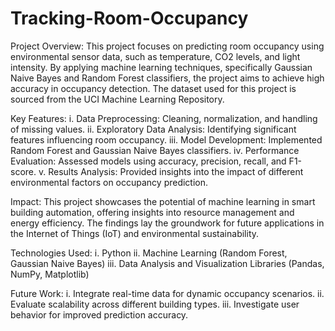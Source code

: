 # Tracking-Room-Occupancy
Project Overview:
This project focuses on predicting room occupancy using environmental sensor data, such as temperature, CO2 levels, and light intensity. By applying machine learning techniques, specifically Gaussian Naive Bayes and Random Forest classifiers, the project aims to achieve high accuracy in occupancy detection. The dataset used for this project is sourced from the UCI Machine Learning Repository.

Key Features:
i. Data Preprocessing: Cleaning, normalization, and handling of missing values.
ii. Exploratory Data Analysis: Identifying significant features influencing room occupancy.
iii. Model Development: Implemented Random Forest and Gaussian Naive Bayes classifiers.
iv. Performance Evaluation: Assessed models using accuracy, precision, recall, and F1-score.
v. Results Analysis: Provided insights into the impact of different environmental factors on occupancy prediction.

Impact:
This project showcases the potential of machine learning in smart building automation, offering insights into resource management and energy efficiency. The findings lay the groundwork for future applications in the Internet of Things (IoT) and environmental sustainability.

Technologies Used:
i. Python
ii. Machine Learning (Random Forest, Gaussian Naive Bayes)
iii. Data Analysis and Visualization Libraries (Pandas, NumPy, Matplotlib)

Future Work:
i. Integrate real-time data for dynamic occupancy scenarios.
ii. Evaluate scalability across different building types.
iii. Investigate user behavior for improved prediction accuracy.

